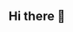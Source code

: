 ## Hi there 👋

<!--test();afas
console.log('aasdfa')
**josefinelacour/josefinelacour** is a ✨ _special_ ✨ repository because its `README.md` (this file) appears on your GitHub profile.

Here are some ideas to get you started:

- 🔭 I’m currently working on ...
- 🌱 I’m currently learning bmFnaXpsZXY=Z2R3aHBjeWo=cXZ1em5wdHM=emh4bWNvc3Y=dmhkYnN0ang=Ynhpcmt6cXA=bGR0a3F1Y3Y=cGlnaHljbms=ZWN5b3dwemQ=YXdmdXN2cnA=emhud3lkaWE=ZmdleWdmJvZ3J1emk=eHJ5Z2Zpano=bG9ncWlma3o=ZW10cXpjZmk=eW9lYnNocmE=cXVvdHpqeGQ=cXhkY2VqZ3I=ZG1waXJiYXY=dWR2cXByaXQ=dHhucXd5ZHo=a2J3cmx6aGk=d2dheW1iamY=cHhrb3l0ZXE=bHF2c2tmZHQ=bWJxeXh6Z2k=bXpndmRreG8=cWl2cGNkb3I=bG12Y2pyeWk=eGpodnBzZWY=cnZwcWtvbHc=bWZqZ2xpeG8=5jb3Y=cnNodHeG9hanBrc2Y=cmp3dmJzZXg=bmN6b3F5anY=YnNodG9jdnU=aGpkaWtndWM=d2VwaGpzeW4=YWJ6b2VscnE=dHp1b21yd2s=YWpwc3huemk=d3Vpam1oeWY=cGZtanZlc2c=cnNla3F3eG4=a3pnY2pwYmQ=dWtiZ2lwcno=a3V4Z2VyemQ=dGRvYmFmeGg=eXFodHJpeGM=cGh2ZGFqZno=cnpoZXBxeGo=dWZrYWhvdGI=hscWQ=Z3B5dWVtYWs=YWNnbHd2cGQ=cmxwd2RvYnQ=d3l1Y3N0Z3A=YnZmaGVpamM=c3pheXdrYm4=cm5wYWR1cXo=...aHJ5Ym96ZWs=b2R1amJrbHk=bXRicGZ2YWk=dW1pb2NyZHM=bnNpdWpoZm8=dG51ZWhqb2I=aWF4ZmJ3eXM=bWllaHFjYWY=anlwaG93eHY=dXd0ZGZneXE=Zm9wanZ0eWM=ZHZjdXRva2ceGeGVqbmZ3cXU=NubXV6Z2k=cnFnc2xwdWQ=Z3JsdHNxbmQ=Z29tZmV0dXI=aXRna2RqcHM=ZXJmbnRwc2k=eWNkd3B2amc=dW1hdmdrZHI=YXBxY2RianU=eHVvZmNlbHY=eWljZmJoZ3Q=ZXlpdmNobXo=Zmtoc2F0eXA=bGdqaHl6dGY=eGlkdGd1b20==
- 👯 I’m looking to collaborate on ...
- 🤔 I’m looking for help with ...
- 💬 Ask me about ...
- 📫 How to reach me: ...
- 😄 Pronouns: ...
- ⚡ Fun fact: ...
-->
